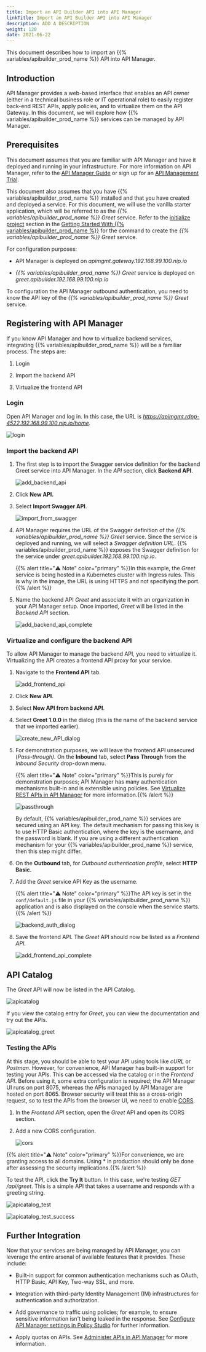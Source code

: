 ```yaml
---
title: Import an API Builder API into API Manager
linkTitle: Import an API Builder API into API Manager
description: ADD A DESCRIPTION
weight: 120
date: 2021-06-22
---
```


This document describes how to import an {{% variables/apibuilder_prod_name %}} API into API Manager.

## Introduction

API Manager provides a web-based interface that enables an API owner (either in a technical business role or IT operational role) to easily register back-end REST APIs, apply policies, and to virtualize them on the API Gateway. In this document, we will explore how {{% variables/apibuilder_prod_name %}} services can be managed by API Manager.

## Prerequisites

This document assumes that you are familiar with API Manager and have it deployed and running in your infrastructure. For more information on API Manager, refer to the [API Manager Guide](https://docs.axway.com/bundle/APIManager_753_APIMgmtGuide_allOS_en_HTML5/page/Content/APIManagementGuideTopics/index.htm) or sign up for an [API Management Trial](https://www.axway.com/en/api-management-trial).

This document also assumes that you have {{% variables/apibuilder_prod_name %}} installed and that you have created and deployed a service. For this document, we will use the vanilla starter application, which will be referred to as the _{{% variables/apibuilder_prod_name %}} Greet_ service. Refer to the [initialize project](/docs/getting_started_with_api_builder/#InitializeProject) section in the [Getting Started With {{% variables/apibuilder_prod_name %}}](/docs/getting_started_with_api_builder/) for the command to create the _{{% variables/apibuilder_prod_name %}} Greet_ service.

For configuration purposes:

* API Manager is deployed on _apimgmt.gateway.192.168.99.100.nip.io_

* _{{% variables/apibuilder_prod_name %}} Greet_ service is deployed on _greet.apibuilder.192.168.99.100.nip.io_

To configuration the API Manager outbound authentication, you need to know the API key of the _{{% variables/apibuilder_prod_name %}} Greet_ service.

## Registering with API Manager

If you know API Manager and how to virtualize backend services, integrating {{% variables/apibuilder_prod_name %}} will be a familiar process. The steps are:

1. Login

2. Import the backend API

3. Virtualize the frontend API

### Login

Open API Manager and log in. In this case, the URL is _https://apimgmt.rdpp-4522.192.168.99.100.nip.io/home._

![login](/Images/login.png)

### Import the backend API

1. The first step is to import the Swagger service definition for the backend Greet service into API Manager. In the _API_ section, click **Backend API**.

    ![add_backend_api](/Images/add_backend_api.png)
2. Click **New API.**

3. Select **Import Swagger API**.

    ![import_from_swagger](/Images/import_from_swagger.png)
4. API Manager requires the URL of the Swagger definition of the _{{% variables/apibuilder_prod_name %}} Greet_ service. Since the service is deployed and running, we will select a _Swagger definition URL_. {{% variables/apibuilder_prod_name %}} exposes the Swagger definition for the service under _greet.apibuilder.192.168.99.100.nip.io_.

    {{% alert title="⚠️ Note" color="primary" %}}In this example, the _Greet_ service is being hosted in a Kubernetes cluster with Ingress rules. This is why in the image, the URL is using HTTPS and not specifying the port.{{% /alert %}}
5. Name the backend API _Greet_ and associate it with an organization in your API Manager setup. Once imported, _Greet_ will be listed in the _Backend API_ section.

    ![add_backend_api_complete](/Images/add_backend_api_complete.png)

### Virtualize and configure the backend API

To allow API Manager to manage the backend API, you need to virtualize it. Virtualizing the API creates a frontend API proxy for your service.

1. Navigate to the **Frontend API** tab.

    ![add_frontend_api](/Images/add_frontend_api.png)
2. Click **New API**.

3. Select **New API from backend API**.

4. Select **Greet 1.0.0** in the dialog (this is the name of the backend service that we imported earlier).

    ![create_new_API_dialog](/Images/create_new_api_dialog.png)
5. For demonstration purposes, we will leave the frontend API unsecured (_Pass-through)._ On the **Inbound** tab, select **Pass Through** from the _Inbound Security_ drop-down menu.

    {{% alert title="⚠️ Note" color="primary" %}}This is purely for demonstration purposes; API Manager has many authentication mechanisms built-in and is extensible using policies. See [Virtualize REST APIs in API Manager](https://docs.axway.com/bundle/APIManager_753_APIMgmtGuide_allOS_en_HTML5/page/Content/APIManagementGuideTopics/api_mgmt_virtualize_web.htm) for more information.{{% /alert %}}

    ![passthrough](/Images/passthrough.png)

    By default, {{% variables/apibuilder_prod_name %}} services are secured using an API key. The default mechanism for passing this key is to use HTTP Basic authentication, where the key is the username, and the password is blank. If you are using a different authentication mechanism for your {{% variables/apibuilder_prod_name %}} service, then this step might differ.

6. On the **Outbound** tab, for _Outbound authentication profile_, select **HTTP Basic.**

7. Add the _Greet_ service API Key as the username.

    {{% alert title="⚠️ Note" color="primary" %}}The API key is set in the `conf/default.js` file in your {{% variables/apibuilder_prod_name %}} application and is also displayed on the console when the service starts.{{% /alert %}}

    ![backend_auth_dialog](/Images/backend_auth_dialog.png)

8. Save the frontend API. The _Greet_ API should now be listed as a _Frontend API._

    ![add_frontend_api_complete](/Images/add_frontend_api_complete.png)

## API Catalog

The _Greet_ API will now be listed in the API Catalog.

![apicatalog](/Images/apicatalog.png)

If you view the catalog entry for _Greet_, you can view the documentation and try out the APIs.

![apicatalog_greet](/Images/apicatalog_greet.png)

### Testing the APIs

At this stage, you should be able to test your API using tools like _cURL_ or _Postman_. However, for convenience, API Manager has built-in support for testing your APIs. This can be accessed via the catalog or in the _Frontend API_. Before using it, some extra configuration is required; the API Manager UI runs on port 8075, whereas the APIs managed by API Manager are hosted on port 8065. Browser security will treat this as a cross-origin request, so to test the APIs from the browser UI, we need to enable [CORS](https://developer.mozilla.org/en-US/docs/Web/HTTP/CORS).

1. In the _Frontend API_ section, open the _Greet_ API and open its CORS section.

2. Add a new CORS configuration.

    ![cors](/Images/cors.png)

{{% alert title="⚠️ Note" color="primary" %}}For convenience, we are granting access to all domains. Using \* in production should only be done after assessing the security implications.{{% /alert %}}

To test the API, click the **Try It** button. In this case, we're testing _GET /api/greet_. This is a simple API that takes a username and responds with a greeting string.

![apicatalog_test](/Images/apicatalog_test.png)

![apicatalog_test_success](/Images/apicatalog_test_success.png)

## Further Integration

Now that your services are being managed by API Manager, you can leverage the entire arsenal of available features that it provides. These include:

* Built-in support for common authentication mechanisms such as OAuth, HTTP Basic, API Key, Two-way SSL, and more.

* Integration with third-party Identity Management (IM) infrastructures for authentication and authorization.

* Add governance to traffic using policies; for example, to ensure sensitive information isn't being leaked in the response. See [Configure API Manager settings in Policy Studio](https://docs.axway.com/bundle/APIManager_753_APIMgmtGuide_allOS_en_HTML5/page/Content/APIManagementGuideTopics/api_mgmt_config_ps.htm#Configur) for further information.

* Apply quotas on APIs. See [Administer APIs in API Manager](https://docs.axway.com/bundle/APIManager_753_APIMgmtGuide_allOS_en_HTML5/page/Content/APIManagementGuideTopics/api_mgmt_admin.htm) for more information.
